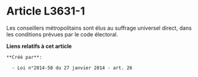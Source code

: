 # Article L3631-1

Les conseillers métropolitains sont élus au suffrage universel direct, dans les conditions prévues par le code électoral.

**Liens relatifs à cet article**

	**Créé par**:

	  - Loi n°2014-58 du 27 janvier 2014 - art. 26
